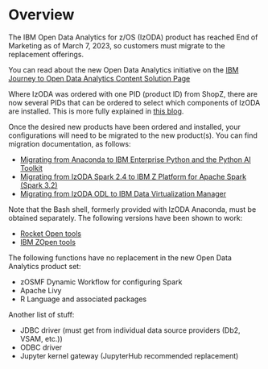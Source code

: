 # Overview 

The IBM Open Data Analytics for z/OS (IzODA) product has reached End of Marketing as of March 7, 2023,
so customers must migrate to the replacement offerings.

You can read about the new Open Data Analytics initiative on the
[IBM Journey to Open Data Analytics Content Solution Page](https://www.ibm.com/support/z-content-solutions/journey-to-open-data-analytics/)

Where IzODA was ordered with one PID (product ID) from ShopZ, there are now several PIDs that can be ordered to select which components of
IzODA are installed.  This is more fully explained in [this blog](https://ibm.biz/OpenDataAnalyticsReimagined).

Once the desired new products have been ordered and installed, your configurations will need to be migrated to the new product(s).  You can find
migration documentation, as follows:

- [Migrating from Anaconda to IBM Enterprise Python and the Python AI Toolkit](anaconda_mig.md)  
- [Migrating from IzODA Spark 2.4 to IBM Z Platform for Apache Spark (Spark 3.2)](migration/spark_mig.md)  
- [Migrating from IzODA ODL to IBM Data Virtualization Manager](migration/ODL_mig.md)  

Note that the Bash shell, formerly provided with IzODA Anaconda, must be obtained separately. The following versions have been shown
to work:  

- [Rocket Open tools](www.rocketsoftware.com/ported-tools)  
- [IBM ZOpen tools](https://github.com/ZOSOpenTools)  

The following functions have no replacement in the new Open Data Analytics product set:  

- zOSMF Dynamic Workflow for configuring Spark  
- Apache Livy  
- R Language and associated packages  

Another list of stuff:  

- JDBC driver (must get from individual data source providers (Db2, VSAM, etc.))  
- ODBC driver  
- Jupyter kernel gateway (JupyterHub recommended replacement)
